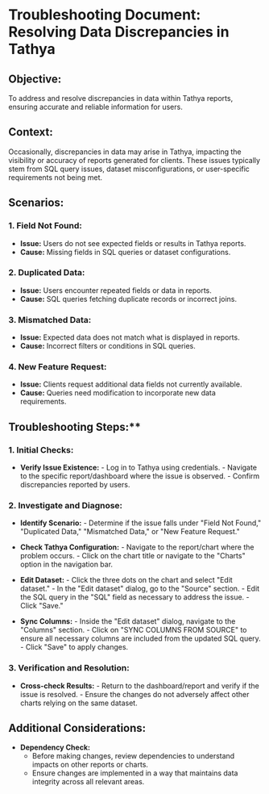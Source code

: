 # Troubleshooting Document: Resolving Data Discrepancies in Tathya

## Objective:
To address and resolve discrepancies in data within Tathya reports, ensuring accurate and reliable information for users.

## Context:
Occasionally, discrepancies in data may arise in Tathya, impacting the visibility or accuracy of reports generated for clients. These issues typically stem from SQL query issues, dataset misconfigurations, or user-specific requirements not being met.

## Scenarios:
### 1. Field Not Found:
   - **Issue:** Users do not see expected fields or results in Tathya reports.
   - **Cause:** Missing fields in SQL queries or dataset configurations.
   
### 2. Duplicated Data:
   - **Issue:** Users encounter repeated fields or data in reports.
   - **Cause:** SQL queries fetching duplicate records or incorrect joins.
   
### 3. Mismatched Data:
   - **Issue:** Expected data does not match what is displayed in reports.
   - **Cause:** Incorrect filters or conditions in SQL queries.
   
### 4. New Feature Request:
   - **Issue:** Clients request additional data fields not currently available.
   - **Cause:** Queries need modification to incorporate new data requirements.

## Troubleshooting Steps:**

### 1. Initial Checks:
   - **Verify Issue Existence:**
 	- Log in to Tathya using credentials.
 	- Navigate to the specific report/dashboard where the issue is observed.
 	- Confirm discrepancies reported by users.

### 2. Investigate and Diagnose:
   - **Identify Scenario:**
 	- Determine if the issue falls under "Field Not Found," "Duplicated Data," "Mismatched Data," or "New Feature Request."
   
   - **Check Tathya Configuration:**
 	- Navigate to the report/chart where the problem occurs.
 	- Click on the chart title or navigate to the "Charts" option in the navigation bar.

   - **Edit Dataset:**
 	- Click the three dots on the chart and select "Edit dataset."
 	- In the "Edit dataset" dialog, go to the "Source" section.
 	- Edit the SQL query in the "SQL" field as necessary to address the issue.
 	- Click "Save."

   - **Sync Columns:**
 	- Inside the "Edit dataset" dialog, navigate to the "Columns" section.
 	- Click on "SYNC COLUMNS FROM SOURCE" to ensure all necessary columns are included from the updated SQL query.
 	- Click "Save" to apply changes.

### 3. Verification and Resolution:
   - **Cross-check Results:**
 	- Return to the dashboard/report and verify if the issue is resolved.
 	- Ensure the changes do not adversely affect other charts relying on the same dataset.

## Additional Considerations:
- **Dependency Check:**
  - Before making changes, review dependencies to understand impacts on other reports or charts.
  - Ensure changes are implemented in a way that maintains data integrity across all relevant areas.
